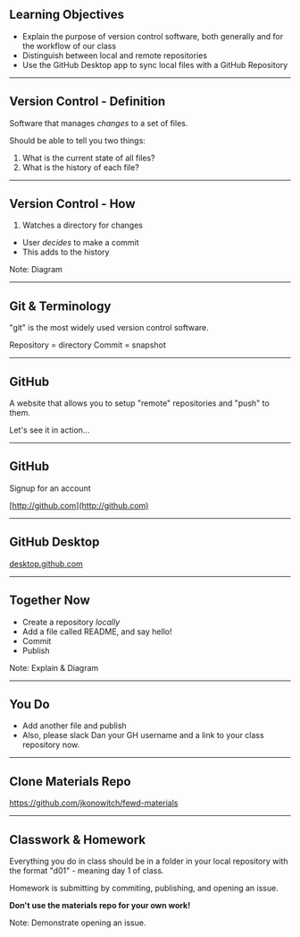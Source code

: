 ## Learning Objectives

* Explain the purpose of version control software, both generally and for the workflow of our class
* Distinguish between local and remote repositories
* Use the GitHub Desktop app to sync local files with a GitHub Repository

---

## Version Control - Definition

Software that manages *changes* to a set of files.

Should be able to tell you two things:

1. What is the current state of all files?
2. What is the history of each file?

---

## Version Control - How

1. Watches a directory for changes
* User *decides* to make a commit
* This adds to the history

Note:
Diagram

---

## Git & Terminology

"git" is the most widely used version control software.

Repository = directory
Commit = snapshot

---

## GitHub

A website that allows you to setup "remote" repositories and "push" to them.

Let's see it in action...

---

## GitHub

Signup for an account

[http://github.com](http://github.com)

---

## GitHub Desktop

[desktop.github.com](http://desktop.github.com)

---

## Together Now

* Create a repository *locally*
* Add a file called README, and say hello!
* Commit
* Publish

Note:
Explain & Diagram

---

## You Do

* Add another file and publish
* Also, please slack Dan your GH username and a link to your class repository now.

---

## Clone Materials Repo

https://github.com/jkonowitch/fewd-materials

---

## Classwork & Homework

Everything you do in class should be in a folder in your local repository with the format "d01" - meaning day 1 of class.

Homework is submitting by commiting, publishing, and opening an issue.

**Don't use the materials repo for your own work!**

Note:
Demonstrate opening an issue.